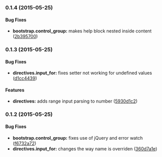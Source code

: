 <a name="0.1.4"></a>
### 0.1.4 (2015-05-25)


#### Bug Fixes

* **bootstrap.control_group:** makes help block nested inside content ([2b395700](http://github.com/platanus/angular-form-utils/commit/2b39570093d69901ea5bf38d9d3d0843eadc86e8))


<a name="0.1.3"></a>
### 0.1.3 (2015-05-25)


#### Bug Fixes

* **directives.input_for:** fixes setter not working for undefined values ([d1cc4439](http://github.com/platanus/angular-form-utils/commit/d1cc44393da074418912736318573bed45fe492a))


#### Features

* **directives:** adds range input parsing to number ([5930d1c2](http://github.com/platanus/angular-form-utils/commit/5930d1c2d69372216df8954df43b1bb3089c403b))


<a name="0.1.2"></a>
### 0.1.2 (2015-05-25)


#### Bug Fixes

* **bootstrap.control_group:** fixes use of jQuery and error watch ([f6732a72](http://github.com/platanus/angular-form-utils/commit/f6732a722e377a6375cd68f71f28ffb708200008))
* **directives.input_for:** changes the way name is overriden ([360d7a1e](http://github.com/platanus/angular-form-utils/commit/360d7a1ef51614c74e5ce7f297e556b1671d07cc))

